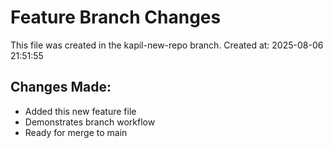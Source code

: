 # Feature Branch Changes

This file was created in the kapil-new-repo branch.
Created at: 2025-08-06 21:51:55

## Changes Made:
- Added this new feature file
- Demonstrates branch workflow
- Ready for merge to main
